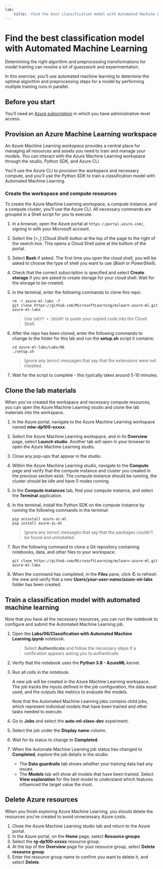 ```yaml
---
lab:
    title: 'Find the best classification model with Automated Machine Learning'
---
```


# Find the best classification model with Automated Machine Learning

Determining the right algorithm and preprocessing transformations for model training can involve a lot of guesswork and experimentation.

In this exercise, you'll use automated machine learning to determine the optimal algorithm and preprocessing steps for a model by performing multiple training runs in parallel.

## Before you start

You'll need an [Azure subscription](https://azure.microsoft.com/free?azure-portal=true) in which you have administrative-level access.

## Provision an Azure Machine Learning workspace

An Azure Machine Learning *workspace* provides a central place for managing all resources and assets you need to train and manage your models. You can interact with the Azure Machine Learning workspace through the studio, Python SDK, and Azure CLI.

You'll use the Azure CLI to provision the workspace and necessary compute, and you'll use the Python SDK to train a classification model with Automated Machine Learning.

### Create the workspace and compute resources

To create the Azure Machine Learning workspace, a compute instance, and a compute cluster, you'll use the Azure CLI. All necessary commands are grouped in a Shell script for you to execute.

1. In a browser, open the Azure portal at `https://portal.azure.com/`, signing in with your Microsoft account.
1. Select the \[>_] (*Cloud Shell*) button at the top of the page to the right of the search box. This opens a Cloud Shell pane at the bottom of the portal.
1. Select **Bash** if asked. The first time you open the cloud shell, you will be asked to choose the type of shell you want to use (*Bash* or *PowerShell*).
1. Check that the correct subscription is specified and select **Create storage** if you are asked to create storage for your cloud shell. Wait for the storage to be created.
1. In the terminal, enter the following commands to clone this repo:

    ```azurecli
    rm -r azure-ml-labs -f
    git clone https://github.com/MicrosoftLearning/mslearn-azure-ml.git azure-ml-labs
    ```

    > Use `SHIFT + INSERT` to paste your copied code into the Cloud Shell.

1. After the repo has been cloned, enter the following commands to change to the folder for this lab and run the **setup.sh** script it contains:

    ```azurecli
    cd azure-ml-labs/Labs/06
    ./setup.sh
    ```

    > Ignore any (error) messages that say that the extensions were not installed.

1. Wait for the script to complete - this typically takes around 5-10 minutes.

## Clone the lab materials

When you've created the workspace and necessary compute resources, you can open the Azure Machine Learning studio and clone the lab materials into the workspace.

1. In the Azure portal, navigate to the Azure Machine Learning workspace named **mlw-dp100-xxxxx**.
1. Select the Azure Machine Learning workspace, and in its **Overview** page, select **Launch studio**. Another tab will open in your browser to open the Azure Machine Learning studio.
1. Close any pop-ups that appear in the studio.
1. Within the Azure Machine Learning studio, navigate to the **Compute** page and verify that the compute instance and cluster you created in the previous section exist. The compute instance should be running, the cluster should be idle and have 0 nodes running.
1. In the **Compute instances** tab, find your compute instance, and select the **Terminal** application.
1. In the terminal, install the Python SDK on the compute instance by running the following commands in the terminal:

    ```
    pip uninstall azure-ai-ml
    pip install azure-ai-ml
    ```

    > Ignore any (error) messages that say that the packages couldn't be found and uninstalled.

1. Run the following command to clone a Git repository containing notebooks, data, and other files to your workspace:

    ```
    git clone https://github.com/MicrosoftLearning/mslearn-azure-ml.git azure-ml-labs
    ```

1. When the command has completed, in the **Files** pane, click **&#8635;** to refresh the view and verify that a new **Users/*your-user-name*/azure-ml-labs** folder has been created.

## Train a classification model with automated machine learning

Now that you have all the necessary resources, you can run the notebook to configure and submit the Automated Machine Learning job.

1. Open the **Labs/06/Classification with Automated Machine Learning.ipynb** notebook.

    > Select **Authenticate** and follow the necessary steps if a notification appears asking you to authenticate.

1. Verify that the notebook uses the **Python 3.8 - AzureML** kernel.
1. Run all cells in the notebook.

    A new job will be created in the Azure Machine Learning workspace. The job tracks the inputs defined in the job configuration, the data asset used, and the outputs like metrics to evaluate the models.

    Note that the Automated Machine Learning jobs contains child jobs, which represent individual models that have been trained and other tasks needed to execute.
1. Go to **Jobs** and select the **auto-ml-class-dev** experiment.
1. Select the job under the **Display name** column.
1. Wait for its status to change to **Completed**.
1. When the Automate Machine Learning job status has changed to **Completed**, explore the job details in the studio:
    - The **Data guardrails** tab shows whether your training data had any issues.
    - The **Models** tab will show all models that have been trained. Select **View explanation** for the best model to understand which features influenced the target value the most.

## Delete Azure resources

When you finish exploring Azure Machine Learning, you should delete the resources you've created to avoid unnecessary Azure costs.

1. Close the Azure Machine Learning studio tab and return to the Azure portal.
1. In the Azure portal, on the **Home** page, select **Resource groups**.
1. Select the **rg-dp100-xxxxx** resource group.
1. At the top of the **Overview** page for your resource group, select **Delete resource group**.
1. Enter the resource group name to confirm you want to delete it, and select **Delete**.
